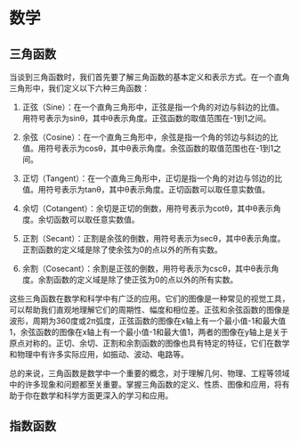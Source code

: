 # 数学

## 三角函数

当谈到三角函数时，我们首先要了解三角函数的基本定义和表示方式。在一个直角三角形中，我们定义以下六种三角函数：

1. 正弦（Sine）：在一个直角三角形中，正弦是指一个角的对边与斜边的比值。用符号表示为sinθ，其中θ表示角度。正弦函数的取值范围在-1到1之间。

2. 余弦（Cosine）：在一个直角三角形中，余弦是指一个角的邻边与斜边的比值。用符号表示为cosθ，其中θ表示角度。余弦函数的取值范围也在-1到1之间。

3. 正切（Tangent）：在一个直角三角形中，正切是指一个角的对边与邻边的比值。用符号表示为tanθ，其中θ表示角度。正切函数可以取任意实数值。

4. 余切（Cotangent）：余切是正切的倒数，用符号表示为cotθ，其中θ表示角度。余切函数可以取任意实数值。

5. 正割（Secant）：正割是余弦的倒数，用符号表示为secθ，其中θ表示角度。正割函数的定义域是除了使余弦为0的点以外的所有实数。

6. 余割（Cosecant）：余割是正弦的倒数，用符号表示为cscθ，其中θ表示角度。余割函数的定义域是除了使正弦为0的点以外的所有实数。

这些三角函数在数学和科学中有广泛的应用。它们的图像是一种常见的视觉工具，可以帮助我们直观地理解它们的周期性、幅度和相位差。正弦和余弦函数的图像是波形，周期为360度或2π弧度，正弦函数的图像在x轴上有一个最小值-1和最大值1，余弦函数的图像在x轴上有一个最小值-1和最大值1，两者的图像在y轴上是关于原点对称的。正切、余切、正割和余割函数的图像也具有特定的特征，它们在数学和物理中有许多实际应用，如振动、波动、电路等。

总的来说，三角函数是数学中一个重要的概念，对于理解几何、物理、工程等领域中的许多现象和问题都至关重要。掌握三角函数的定义、性质、图像和应用，将有助于你在数学和科学方面更深入的学习和应用。

## 指数函数